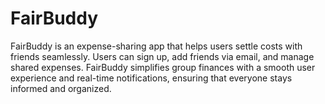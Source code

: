 # FairBuddy
FairBuddy is an expense-sharing app that helps users settle costs with friends seamlessly. Users can sign up, add friends via email, and manage shared expenses. FairBuddy simplifies group finances with a smooth user experience and real-time notifications, ensuring that everyone stays informed and organized.
